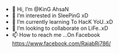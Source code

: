 - 👋 Hi, I’m @KinG AhsaN
- 👀 I’m interested in SleePinG xD
- 🌱 I’m currently learning To HacK YoU..xD
- 💞️ I’m looking to collaborate on LiFe..xD
- 📫 How to reach me ...On Facebook https://www.facebook.com/RajabRj786/

<!---
Kinggabol1/Kinggabol1 is a ✨ special ✨ repository because its `README.md` (this file) appears on your GitHub profile.
You can click the Preview link to take a look at your changes.
--->
